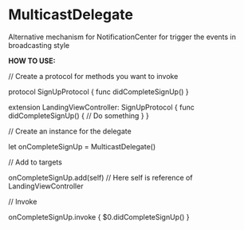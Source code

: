 # MulticastDelegate
Alternative mechanism for NotificationCenter for trigger the events in broadcasting style


**HOW TO USE:**

// Create a protocol for methods you want to invoke

protocol SignUpProtocol {
   func didCompleteSignUp()
}

extension LandingViewController: SignUpProtocol {
   func didCompleteSignUp() {
       // Do something
   }
}

// Create an instance for the delegate

let onCompleteSignUp = MulticastDelegate<SignUpProtocol>()
  
// Add to targets
  
onCompleteSignUp.add(self) // Here self is reference of LandingViewController
  
// Invoke
  
onCompleteSignUp.invoke { $0.didCompleteSignUp() }
